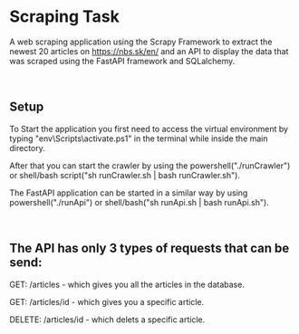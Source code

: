 # Scraping Task

A web scraping application using the Scrapy Framework to extract the newest 20 articles on https://nbs.sk/en/ and an API to display the data that was scraped using the FastAPI framework and SQLalchemy.

&nbsp;
&nbsp;

## Setup

To Start the application you first need to access the virtual environment by typing "env\Scripts\activate.ps1" in the terminal while inside the main directory.

After that you can start the crawler by using the powershell("./runCrawler") or shell/bash script("sh runCrawler.sh | bash runCrawler.sh").

The FastAPI application can be started in a similar way by using powershell("./runApi") or shell/bash("sh runApi.sh | bash runApi.sh").

&nbsp;
&nbsp;

## The API has only 3 types of requests that can be send:

GET: /articles - which gives you all the articles in the database.

GET: /articles/id - which gives you a specific article.

DELETE: /articles/id - which delets a specific article.
